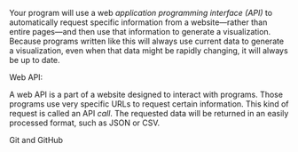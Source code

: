Your program will use a web <i>application programming interface (API)</i> to automatically request specific information from a website—rather than entire pages—and then use that information to generate a visualization. Because programs written like this will always use current data to generate a visualization, even when that data might be rapidly changing, it will always be up to date.

Web API:

A web API is a part of a website designed to interact with programs. Those programs use very specific URLs to request certain information. This kind of request is called an API <i>call</i>. The requested data will be returned in an easily processed format, such as JSON or CSV.

Git and GitHub

